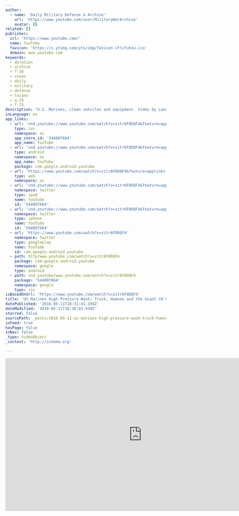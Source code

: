 ```yaml
---
author:
  - name: 'Daily Military Defense & Archive'
    url: 'https://www.youtube.com/user/MilitaryWarArchive'
    avatar: {}
related: []
publisher:
  url: 'https://www.youtube.com/'
  name: YouTube
  favicon: 'https://s.ytimg.com/yts/img/favicon-vflz7uhzw.ico'
  domain: www.youtube.com
keywords:
  - duration
  - archive
  - f-16
  - views
  - daily
  - military
  - defense
  - tucano
  - a-29
  - f-15
description: "U.S. Marines, clean vehicles and equipment. Video by Lance Cpl. Juanenrique Owings, Sgt. Chris Stone, Don't forget to subscribe us on Facebook or Twitter. https://www.facebook.com/DailyExplosiveVideos https://twitter.com/ExplosiveVideos You have a question or you would like to send us footage. Send us a message."
inLanguage: en
app_links:
  - url: 'vnd.youtube://www.youtube.com/watch?v=zitr6F0DQF4&feature=applinks'
    type: ios
    namespace: ai
    app_store_id: '544007664'
    app_name: YouTube
  - url: 'vnd.youtube://www.youtube.com/watch?v=zitr6F0DQF4&feature=applinks'
    type: android
    namespace: ai
    app_name: YouTube
    package: com.google.android.youtube
  - url: 'https://www.youtube.com/watch?v=zitr6F0DQF4&feature=applinks'
    type: web
    namespace: ai
  - url: 'vnd.youtube://www.youtube.com/watch?v=zitr6F0DQF4&feature=applinks'
    namespace: twitter
    type: ipad
    name: YouTube
    id: '544007664'
  - url: 'vnd.youtube://www.youtube.com/watch?v=zitr6F0DQF4&feature=applinks'
    namespace: twitter
    type: iphone
    name: YouTube
    id: '544007664'
  - url: 'https://www.youtube.com/watch?v=zitr6F0DQF4'
    namespace: twitter
    type: googleplay
    name: YouTube
    id: com.google.android.youtube
  - path: http/www.youtube.com/watch?v=zitr6F0DQF4
    package: com.google.android.youtube
    namespace: google
    type: android
  - path: vnd.youtube/www.youtube.com/watch?v=zitr6F0DQF4
    package: '544007664'
    namespace: google
    type: ios
isBasedOnUrl: 'https://www.youtube.com/watch?v=zitr6F0DQF4'
title: 'US Marines High Pressure Wash: Truck, Humvee and the Giant CH-53E Helicopter'
datePublished: '2016-05-11T18:31:41.194Z'
dateModified: '2016-05-11T18:30:03.939Z'
starred: false
sourcePath: _posts/2016-05-11-us-marines-high-pressure-wash-truck-humvee-and-the-giant-c.md
inFeed: true
hasPage: false
inNav: false
_type: VideoObject
_context: 'http://schema.org'

---
```

<iframe src="https://cdn.embedly.com/widgets/media.html?src=https%3A%2F%2Fwww.youtube.com%2Fembed%2Fzitr6F0DQF4%3Ffeature%3Doembed&amp;url=http%3A%2F%2Fwww.youtube.com%2Fwatch%3Fv%3Dzitr6F0DQF4&amp;image=https%3A%2F%2Fi.ytimg.com%2Fvi%2Fzitr6F0DQF4%2Fhqdefault.jpg&amp;key=b7d04c9b404c499eba89ee7072e1c4f7&amp;type=text%2Fhtml&amp;schema=youtube" width="854" height="480" scrolling="no" frameborder="0" allowfullscreen="" style=""></iframe>